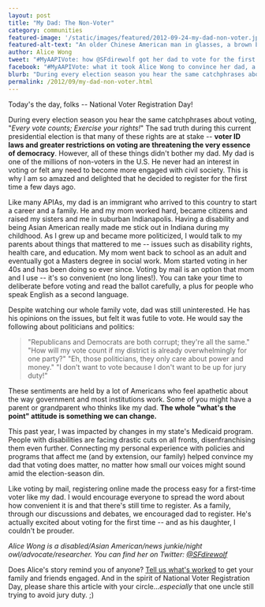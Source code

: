 ```yaml
---
layout: post
title: "My Dad: The Non-Voter"
category: communities
featured-image: '/static/images/featured/2012-09-24-my-dad-non-voter.jpg'
featured-alt-text: "An older Chinese American man in glasses, a brown blazer, and a hat stands beside his daughter, a wheelchair user wearing a blue jacket and a white sweater." 
author: Alice Wong
tweet: "#MyAAPIVote: how @SFdirewolf got her dad to vote for the first time."
facebook: "#MyAAPIVote: what it took Alice Wong to convince her dad, a habitual non-voter, to cast his first ballot."
blurb: "During every election season you hear the same catchphrases about voting, 'Every vote counts; Exercise your rights!' The sad truth during this current presidential election is that many of these rights are at stake -- voter ID laws and greater restrictions on voting are threatening the very essence of democracy. However, all of these things didn't bother my dad. My dad is one of the millions of non-voters in the U.S. He never had an interest in voting or felt any need to become more engaged with civil society. This is why I am so amazed and delighted that he decided to register for the first time a few days ago."
permalink: /2012/09/my-dad-non-voter.html
---
```


Today's the day, folks -- National Voter Registration Day!

During every election season you hear the same catchphrases about voting, "_Every vote counts; Exercise your rights!_" The sad truth during this current presidential election is that many of these rights are at stake -- __voter ID laws and greater restrictions on voting are threatening the very essence of democracy__. However, all of these things didn't bother my dad. My dad is one of the millions of non-voters in the U.S. He never had an interest in voting or felt any need to become more engaged with civil society. This is why I am so amazed and delighted that he decided to register for the first time a few days ago.

Like many APIAs, my dad is an immigrant who arrived to this country to start a career and a family. He and my mom worked hard, became citizens and raised my sisters and me in suburban Indianapolis. Having a disability and being Asian American really made me stick out in Indiana during my childhood. As I grew up and became more politicized, I would talk to my parents about things that mattered to me -- issues such as disability rights, health care, and education. My mom went back to school as an adult and eventually got a Masters degree in social work. Mom started voting in her 40s and has been doing so ever since. Voting by mail is an option that mom and I use -- it's so convenient (no long lines!). You can take your time to deliberate before voting and read the ballot carefully, a plus for people who speak English as a second language.

Despite watching our whole family vote, dad was still uninterested. He has his opinions on the issues, but felt it was futile to vote. He would say the following about politicians and politics:

> "Republicans and Democrats are both corrupt; they're all the same."
> "How will my vote count if my district is already overwhelmingly for one party?"
> "Eh, those politicians, they only care about power and money."
> "I don't want to vote because I don't want to be up for jury duty!"

These sentiments are held by a lot of Americans who feel apathetic about the way government and most institutions work. Some of you might have a parent or grandparent who thinks like my dad. __The whole "what's the point" attitude is something we can change.__

This past year, I was impacted by changes in my state's Medicaid program. People with disabilities are facing drastic cuts on all fronts, disenfranchising them even further. Connecting my personal experience with policies and programs that affect me (and by extension, our family) helped convince my dad that voting does matter, no matter how small our voices might sound amid the election-season din.

Like voting by mail, registering online made the process easy for a first-time voter like my dad. I would encourage everyone to spread the word about how convenient it is and that there's still time to register. As a family, through our discussions and debates, we encouraged dad to register. He's actually excited about voting for the first time -- and as his daughter, I couldn't be prouder.

_Alice Wong is a disabled/Asian American/news junkie/night owl/advocate/researcher. You can find her on Twitter: [@SFdirewolf](http://twitter.com/SFdirewolf)_

Does Alice's story remind you of anyone? [Tell us what's worked](http://18millionrising.org/pitch) to get your family and friends engaged. And in the spirit of National Voter Registration Day, please share this article with your circle..._especially_ that one uncle still trying to avoid jury duty. ;)